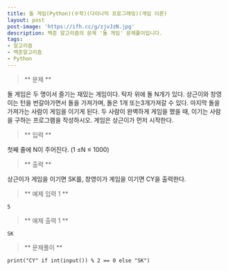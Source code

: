 ```yaml
---
title: 돌 게임(Python)(수학)(다이나믹 프로그래밍)(게임 이론)
layout: post
post-image: 'https://ifh.cc/g/zjvJzN.jpg'
description: 백준 알고리즘의 문제 '돌 게임' 문제풀이입니다.
tags:
- 알고리즘
- 백준알고리즘
- Python
---
```



>** 문제 **

돌 게임은 두 명이서 즐기는 재밌는 게임이다.
탁자 위에 돌 N개가 있다. 상근이와 창영이는 턴을 번갈아가면서 돌을 가져가며, 돌은 1개 또는3개가져갈 수 있다. 마지막 돌을 가져가는 사람이 게임을 이기게 된다.
두 사람이 완벽하게 게임을 했을 때, 이기는 사람을 구하는 프로그램을 작성하시오. 게임은 상근이가 먼저 시작한다.

>** 입력 **

첫째 줄에 N이 주어진다. (1 ≤N ≤ 1000)

>** 출력 **

상근이가 게임을 이기면 SK를, 창영이가 게임을 이기면 CY을 출력한다.

>** 예제 입력 1 **

	5

>** 예제 출력 1 **

	SK

>** 문제풀이 **

	print("CY" if int(input()) % 2 == 0 else "SK")
	
